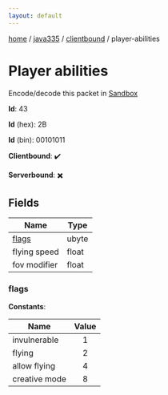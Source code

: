 ```yaml
---
layout: default
---
```


[home](/)  /  [java335](/protocol/java335)  /  [clientbound](/protocol/java335/clientbound)  /  player-abilities

# Player abilities

Encode/decode this packet in [Sandbox](../../../sandbox/java335#clientbound.player_abilities)

**Id**: 43

**Id** (hex): 2B

**Id** (bin): 00101011

**Clientbound**: ✔️

**Serverbound**: ✖️

## Fields

Name | Type
---|---
[flags](#flags) | ubyte
flying speed | float
fov modifier | float

### flags

**Constants**:

Name | Value
---|:---:
invulnerable | 1
flying | 2
allow flying | 4
creative mode | 8
